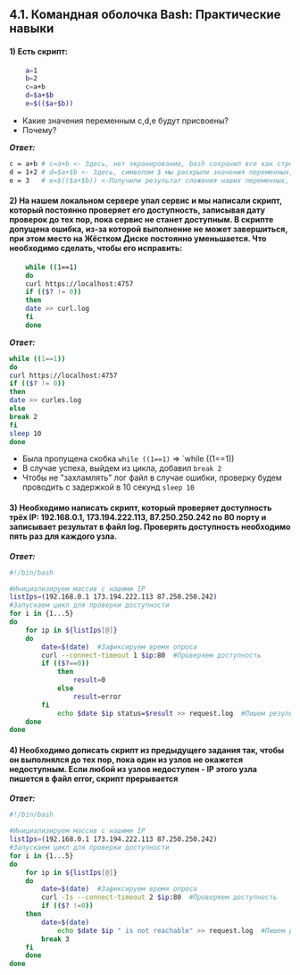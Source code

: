 ## 4.1. Командная оболочка Bash: Практические навыки

#### 1) Есть скрипт:

```bash
    a=1
    b=2
    c=a+b
    d=$a+$b
    e=$(($a+$b))
```
+ Какие значения переменным c,d,e будут присвоены?
+ Почему?

***Ответ:***

```bash
c = a+b # c=a+b <- Здесь, нет экранирование, bash сохранил все как строку
d = 1+2 # d=$a+$b <- Здесь, символом $ мы раскрыли значения переменных, но они были приняты как строка
e = 3   # e=$(($a+$b)) <-Получили результат сложения наших переменных, потому что есть экранирования
```

#### 2) На нашем локальном сервере упал сервис и мы написали скрипт, который постоянно проверяет его доступность, записывая дату проверок до тех пор, пока сервис не станет доступным. В скрипте допущена ошибка, из-за которой выполнение не может завершиться, при этом место на Жёстком Диске постоянно уменьшается. Что необходимо сделать, чтобы его исправить:

```bash
    while ((1==1)
    do
    curl https://localhost:4757
    if (($? != 0))
    then
    date >> curl.log
    fi
    done
```

***Ответ:***

```bash
while ((1==1))  
do  
curl https://localhost:4757  
if (($? != 0))  
then  
date >> curles.log  
else  
break 2  
fi  
sleep 10
done 
```

+ Была пропущена скобка `while ((1==1)` => `while ((1==1))
+ В случае успеха, выйдем из цикла, добавил `break 2` 
+ Чтобы не "захламлять" лог файл в случае ошибки, проверку будем проводить с задержкой в 10 секунд `sleep 10`

#### 3) Необходимо написать скрипт, который проверяет доступность трёх IP: 192.168.0.1, 173.194.222.113, 87.250.250.242 по 80 порту и записывает результат в файл log. Проверять доступность необходимо пять раз для каждого узла.

***Ответ:***

```bash
#!/bin/bash 

#Инициализируем массив с нашими IP  
listIps=(192.168.0.1 173.194.222.113 87.250.250.242)  
#Запускаем цикл для проверки доступности  
for i in {1...5}  
do  
    for ip in ${listIps[@]}  
    do  
        date=$(date)  #Зафиксируем время опроса
        curl --connect-timeout 1 $ip:80  #Проверяем доступность
        if (($?==0))  
            then  
                result=0  
            else  
                result=error  
        fi  
            echo $date $ip status=$result >> request.log  #Пишем результат в лог файл
    done  
done  
```

#### 4) Необходимо дописать скрипт из предыдущего задания так, чтобы он выполнялся до тех пор, пока один из узлов не окажется недоступным. Если любой из узлов недоступен - IP этого узла пишется в файл error, скрипт прерывается

***Ответ:***

```bash
#!/bin/bash 

#Инициализируем массив с нашими IP  
listIps=(192.168.0.1 173.194.222.113 87.250.250.242)  
#Запускаем цикл для проверки доступности  
for i in {1...5}  
do  
    for ip in ${listIps[@]}  
    do  
        date=$(date)  #Зафиксируем время опроса
        curl -Is --connect-timeout 2 $ip:80  #Проверяем доступность
        if (($? !=0))  
	then  
		date=$(date)  
	        echo $date $ip " is not reachable" >> request.log  #Пишем результат в лог файл
		break 3  
	fi  
    done  
done  
```


